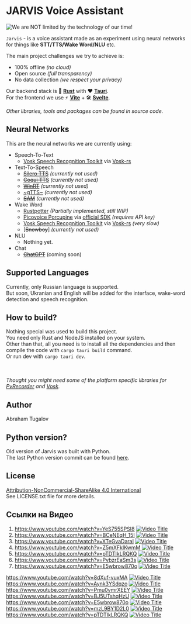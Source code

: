 # JARVIS Voice Assistant

![We are NOT limited by the technology of our time!](poster.jpg)

`Jarvis` - is a voice assistant made as an experiment using neural networks for things like **STT/TTS/Wake Word/NLU** etc.

The main project challenges we try to achieve is:
 - 100% offline *(no cloud)*
 - Open source *(full transparency)*
 - No data collection *(we respect your privacy)*

Our backend stack is 🦀 **[Rust](https://www.rust-lang.org/)** with ❤️ **[Tauri](https://tauri.app/)**.<br>
For the frontend we use ⚡️ **[Vite](https://vitejs.dev/)** + 🛠️ **[Svelte](https://svelte.dev/)**.

*Other libraries, tools and packages can be found in source code.*

## Neural Networks

This are the neural networks we are currently using:

 - Speech-To-Text
	 - [Vosk Speech Recognition Toolkit](https://github.com/alphacep/vosk-api) via [Vosk-rs](https://github.com/Bear-03/vosk-rs)
 - Text-To-Speech
	 - [~~Silero TTS~~](https://github.com/snakers4/silero-models) *(currently not used)*
	 - [~~Coqui TTS~~](https://github.com/coqui-ai/TTS) *(currently not used)*
	 - [~~WinRT~~](https://github.com/ndarilek/tts-rs) *(currently not used)*
	 - [~gTTS~](https://github.com/nightlyistaken/tts_rust) *(currently not used)*
	 - [~~SAM~~](https://github.com/s-macke/SAM) *(currently not used)*
 - Wake Word
	 - [Rustpotter](https://github.com/GiviMAD/rustpotter) *(Partially implemented, still WIP)*
	 - [Picovoice Porcupine](https://github.com/Picovoice/porcupine) via [official SDK](https://github.com/Picovoice/porcupine#rust) *(requires API key)*
	 - [Vosk Speech Recognition Toolkit](https://github.com/alphacep/vosk-api) via [Vosk-rs](https://github.com/Bear-03/vosk-rs) *(very slow)*
	 - [~~Snowboy~~] *(currently not used)*
 - NLU
	 - Nothing yet.
- Chat
	- [~~ChatGPT~~](https://chat.openai.com/) (coming soon)

## Supported Languages

Currently, only Russian language is supported.<br>
But soon, Ukranian and English will be added for the interface, wake-word detection and speech recognition.

## How to build?

Nothing special was used to build this project.<br>
You need only Rust and NodeJS installed on your system.<br>
Other than that, all you need is to install all the dependencies and then compile the code with `cargo tauri build` command.<br>
Or run dev with `cargo tauri dev`.

<br><br>
*Thought you might need some of the platform specific libraries for [PvRecorder](https://github.com/Picovoice/pvrecorder) and [Vosk](https://github.com/alphacep/vosk-api).*

## Author

Abraham Tugalov

## Python version?
Old version of Jarvis was built with Python.<br>
The last Python version commit can be found [here](https://github.com/Tabintaban/jarvis/tree/943efbfbdb8aeb5889fa5e2dc7348ca4ea0b81df).

## License

[Attribution-NonCommercial-ShareAlike 4.0 International](https://creativecommons.org/licenses/by-nc-sa/4.0/)<br>
See LICENSE.txt file for more details.

## Ссылки на Видео
1) https://www.youtube.com/watch?v=YeS755SPSI8
[![Video Title](https://img.youtube.com/vi/YeS755SPSI8/0.jpg)](https://www.youtube.com/watch?v=YeS755SPSI8)
2) https://www.youtube.com/watch?v=BCeNEqH_15I
[![Video Title](https://img.youtube.com/vi/BCeNEqH_15I/0.jpg)](https://www.youtube.com/watch?v=BCeNEqH_15I)
3) https://www.youtube.com/watch?v=XTeGvaDaraI
[![Video Title](https://img.youtube.com/vi/XTeGvaDaraI/0.jpg)](https://www.youtube.com/watch?v=XTeGvaDaraI)
4) https://www.youtube.com/watch?v=Z5mXFkIKwmM
[![Video Title](https://img.youtube.com/vi/Z5mXFkIKwmM/0.jpg)](https://www.youtube.com/watch?v=Z5mXFkIKwmM)
5) https://www.youtube.com/watch?v=pTDTIkLRQKQ
[![Video Title](https://img.youtube.com/vi/pTDTIkLRQKQ/0.jpg)](https://www.youtube.com/watch?v=pTDTIkLRQKQ)
6) https://www.youtube.com/watch?v=PvbzrEaSm3s
[![Video Title](https://img.youtube.com/vi/PvbzrEaSm3s/0.jpg)](https://www.youtube.com/watch?v=PvbzrEaSm3s)
7) https://www.youtube.com/watch?v=E5wbrow870o
[![Video Title](https://img.youtube.com/vi/E5wbrow870o/0.jpg)](https://www.youtube.com/watch?v=E5wbrow870o)

https://www.youtube.com/watch?v=8dXuf-vuxMA
[![Video Title](https://img.youtube.com/vi/8dXuf-vuxMA/0.jpg)](https://www.youtube.com/watch?v=8dXuf-vuxMA)
https://www.youtube.com/watch?v=Aynk3YSdqzo
[![Video Title](https://img.youtube.com/vi/Aynk3YSdqzo/0.jpg)](https://www.youtube.com/watch?v=Aynk3YSdqzo)
https://www.youtube.com/watch?v=Pmu0vmrXEEY
[![Video Title](https://img.youtube.com/vi/Pmu0vmrXEEY/0.jpg)](https://www.youtube.com/watch?v=Pmu0vmrXEEY)
https://www.youtube.com/watch?v=BJ5UTshqHzU
[![Video Title](https://img.youtube.com/vi/BJ5UTshqHzU/0.jpg)](https://www.youtube.com/watch?v=BJ5UTshqHzU)
https://www.youtube.com/watch?v=E5wbrow870o
[![Video Title](https://img.youtube.com/vi/E5wbrow870o/0.jpg)](https://www.youtube.com/watch?v=E5wbrow870o)
https://www.youtube.com/watch?v=mzL9BY1D2L0
[![Video Title](https://img.youtube.com/vi/mzL9BY1D2L0/0.jpg)](https://www.youtube.com/watch?v=mzL9BY1D2L0)
https://www.youtube.com/watch?v=pTDTIkLRQKQ
[![Video Title](https://img.youtube.com/vi/pTDTIkLRQKQ/0.jpg)](https://www.youtube.com/watch?v=pTDTIkLRQKQ)

